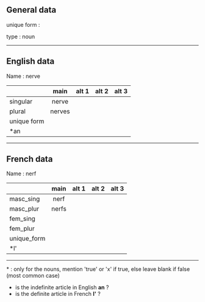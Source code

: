 ## General data

unique form :

type : noun

---

## English data

Name : nerve

|             |  main  | alt 1 | alt 2 | alt 3 |
| :---------- | :----: | :---: | :---: | ----- |
| singular    | nerve  |       |       |       |
| plural      | nerves |       |       |       |
| unique form |        |       |       |       |
| \*an        |        |       |       |       |

---

## French data

Name : nerf

|             | main  | alt 1 | alt 2 | alt 3 |
| :---------- | :---: | :---: | :---: | :---: |
| masc_sing   | nerf  |       |       |       |
| masc_plur   | nerfs |       |       |       |
| fem_sing    |       |       |       |       |
| fem_plur    |       |       |       |       |
| unique_form |       |       |       |       |
| \*l'        |       |       |       |       |

---

\* : only for the nouns, mention 'true' or 'x' if true, else leave blank if false (most common case)

- is the indefinite article in English **an** ?
- is the definite article in French **l'** ?
